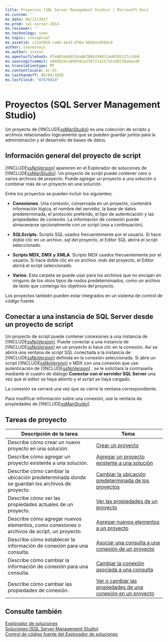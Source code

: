 ```yaml
---
title: Proyectos (SQL Server Management Studio) | Microsoft Docs
ms.custom: ''
ms.date: 06/13/2017
ms.prod: sql-server-2014
ms.reviewer: ''
ms.technology: ssms
ms.topic: conceptual
ms.assetid: c13af859-ca66-4e43-b76a-0650ac6566c0
author: stevestein
ms.author: sstein
ms.openlocfilehash: 8fed02e84b154a86788b350812ad8fd5137c14b0
ms.sourcegitcommit: ad4d92dce894592a259721a1571b1d8736abacdb
ms.translationtype: MT
ms.contentlocale: es-ES
ms.lasthandoff: 08/04/2020
ms.locfileid: "87676814"
---
```

# <a name="projects-sql-server-management-studio"></a>Proyectos (SQL Server Management Studio)
  Un proyecto de [!INCLUDE[ssManStudio](../../includes/ssmanstudio-md.md)] es una colección de scripts y archivos relacionados lógicamente que se pueden guardar juntos para la administración y el desarrollo de bases de datos.  
  
## <a name="script-project-overview"></a>Información general del proyecto de script  
 [!INCLUDE[ssNoVersion](../../includes/ssnoversion-md.md)] aparecen en el Explorador de soluciones de [!INCLUDE[ssManStudio](../../includes/ssmanstudio-md.md)]. Un proyecto de script puede contener cero o varios archivos de proyecto. Puede agregar un proyecto a una solución o combinar más de un proyecto en una solución.  
  
 Entre los proyectos se pueden incluir los siguientes:  
  
-   **Conexiones**. Una conexión, conservada en un proyecto, contendrá información lógica, el nombre del servidor, la base de datos predeterminada, el protocolo preferido, el tipo de autenticación y las propiedades de conexión. La información de conexión puede almacenarse opcionalmente con un script (vea a continuación).  
  
-   **SQLScripts**. Scripts SQL usados frecuentemente por el usuario. Si hace doble clic en un archivo .sql del proyecto, el Editor SQL abrirá el script seleccionado.  
  
-   **Scripts MDX, DMX y XMLA**. Scripts MDX usados frecuentemente por el usuario. Si hace doble clic en un archivo .mdx del proyecto, el Editor abrirá el script seleccionado.  
  
-   **Varios**. Esta carpeta se puede usar para los archivos que no encajan en ninguno de los otros tipos de nodos predeterminados, como un archivo de texto que contenga los objetivos del proyecto.  
  
 Los proyectos también pueden estar integrados en un sistema de control de código fuente.  
  
## <a name="connecting-to-an-instance-of-sql-server-from-a-script-project"></a>Conectar a una instancia de SQL Server desde un proyecto de script  
 Un proyecto de script puede contener conexiones a una instancia de [!INCLUDE[ssNoVersion](../../includes/ssnoversion-md.md)]. Puede conectar a una instancia de [!INCLUDE[ssNoVersion](../../includes/ssnoversion-md.md)] en un proyecto si hace clic en la conexión. Así se abrirá una ventana de script SQL conectada a la instancia de [!INCLUDE[ssNoVersion](../../includes/ssnoversion-md.md)] definida en la conexión seleccionada. Si abre un script [!INCLUDE[ssNoVersion](../../includes/ssnoversion-md.md)] o MDX con una conexión que use autenticación de [!INCLUDE[ssNoVersion](../../includes/ssnoversion-md.md)] , se le solicitará la contraseña mediante el cuadro de diálogo **Conectar con el servidor SQL Server** una vez que el editor se haya abierto y el script se haya cargado.  
  
 La conexión se cerrará una vez que se cierre la ventana correspondiente.  
  
 Para modificar información sobre una conexión, use la ventana de propiedades de [!INCLUDE[ssManStudio](../../includes/ssmanstudio-md.md)].  
  
## <a name="project-tasks"></a>Tareas de proyecto  
  
|Descripción de la tarea|Tema|  
|----------------------|-----------|  
|Describe cómo crear un nuevo proyecto en una solución.|[Crear un proyecto](create-a-project.md)|  
|Describe cómo agregar un proyecto existente a una solución.|[Agregar un proyecto existente a una solución](add-an-existing-project-to-a-solution.md)|  
|Describe cómo cambiar la ubicación predeterminada donde se guardan los archivos de proyecto.|[Cambiar la ubicación predeterminada de los proyectos](change-the-default-location-for-projects.md)|  
|Describe cómo ver las propiedades actuales de un proyecto.|[Ver las propiedades de un proyecto](view-project-properties.md)|  
|Describe cómo agregar nuevos elementos, como conexiones o archivos de script, un proyecto.|[Agregar nuevos elementos a un proyecto](add-new-items-to-a-project.md)|  
|Describe cómo establecer la información de conexión para una consulta.|[Asociar una consulta a una conexión de un proyecto](associate-a-query-with-a-connection-in-a-project.md)|  
|Describe cómo cambiar la información de conexión para una consulta.|[Cambiar la conexión asociada a una consulta](change-the-connection-associated-with-a-query.md)|  
|Describe cómo cambiar las propiedades de conexión.|[Ver o cambiar las propiedades de una conexión en un proyecto](view-or-change-the-properties-of-a-connection-in-a-project.md)|  
  
## <a name="see-also"></a>Consulte también  
 [Explorador de soluciones](solution-explorer.md)   
 [Soluciones &#40;SQL Server Management Studio&#41;](solutions-sql-server-management-studio.md)   
 [Control de código fuente del Explorador de soluciones](../../database-engine/solution-explorer-source-control.md)  
  
  
